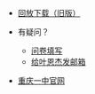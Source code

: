 - [回放下载（旧版）](https://wangke.yeenjie.com)
- 有疑问？
  - [问卷填写](https://forms.office.com/r/N4CuUV6GyC)
  - [给叶恩杰发邮箱](mailto:yej@yeenjie.net)

- [重庆一中官网](https://www.cqyz.cn)

